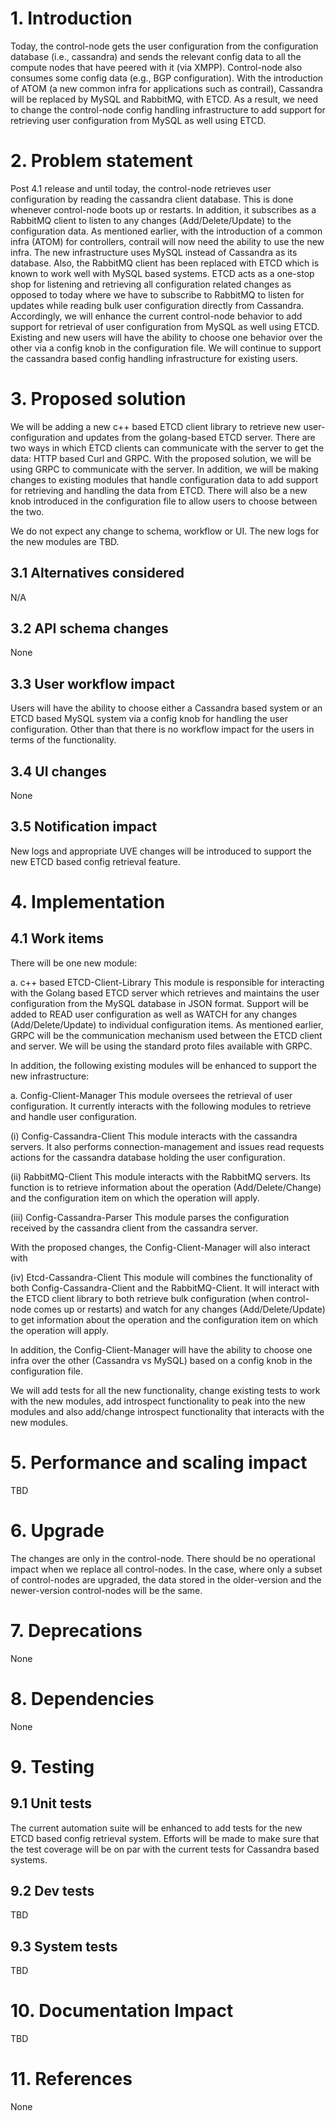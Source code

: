 # 1. Introduction
Today, the control-node gets the user configuration from the configuration database (i.e., cassandra) and sends the relevant config data to all the compute nodes that have peered with it (via XMPP). Control-node also consumes some config data (e.g., BGP configuration). With the introduction of ATOM (a new common infra for applications such as contrail), Cassandra will be replaced by MySQL and RabbitMQ, with ETCD. As a result, we need to change the control-node config handling infrastructure to add support for retrieving user configuration from MySQL as well using ETCD.


# 2. Problem statement
Post 4.1 release and until today, the control-node retrieves user configuration by reading the cassandra client database. This is done whenever control-node boots up or restarts. In addition, it subscribes as a RabbitMQ client to listen to any changes (Add/Delete/Update) to the configuration data. As mentioned earlier, with the introduction of a common infra (ATOM) for controllers, contrail will now need the ability to use the new infra. The new infrastructure uses MySQL instead of Cassandra as its database. Also, the RabbitMQ client has been replaced with ETCD which is known to work well with MySQL based systems. ETCD acts as a one-stop shop for listening and retrieving all configuration related changes as opposed to today where we have to subscribe to RabbitMQ to listen for updates while reading bulk user configuration directly from Cassandra.
Accordingly, we will enhance the current control-node behavior to add support for retrieval of user configuration from MySQL as well using ETCD. Existing and new users will have the ability to choose one behavior over the other via a config knob in the configuration file. We will continue to support the cassandra based config handling infrastructure for existing users.

# 3. Proposed solution
We will be adding a new c++ based ETCD client library to retrieve new user-configuration and updates from the golang-based ETCD server. There are two ways in which ETCD clients can communicate with the server to get the data: HTTP based Curl and GRPC. With the proposed solution, we will be using GRPC to communicate with the server. In addition, we will be making changes to existing modules that handle configuration data to add support for retrieving and handling the data from ETCD. There will also be a new knob introduced in the configuration file to allow users to choose between the two.

We do not expect any change to schema, workflow or UI. The new logs for the new modules are TBD.

## 3.1 Alternatives considered
N/A

## 3.2 API schema changes
None

## 3.3 User workflow impact
Users will have the ability to choose either a Cassandra based system or an ETCD based MySQL system via a config knob for handling the user configuration. Other than that there is no workflow impact for the users in terms of the functionality.

## 3.4 UI changes
None

## 3.5 Notification impact
New logs and appropriate UVE changes will be introduced to support the new ETCD based config retrieval feature.


# 4. Implementation
## 4.1 Work items
There will be one new module:

a. c++ based ETCD-Client-Library This module is responsible for interacting with the Golang based ETCD server which retrieves and maintains the user configuration from the MySQL database in JSON format. Support will be added to READ user configuration as well as WATCH for any changes (Add/Delete/Update) to individual configuration items. As mentioned earlier, GRPC will be the communication mechanism used between the ETCD client and server. We will be using the standard proto files available with GRPC.

In addition, the following existing modules will be enhanced to support the new infrastructure:

a. Config-Client-Manager This module oversees the retrieval of user configuration. It currently interacts with the following modules to retrieve and handle user configuration.

(i) Config-Cassandra-Client This module interacts with the cassandra servers. It also performs connection-management and issues read requests actions for the cassandra database holding the user configuration.

(ii) RabbitMQ-Client This module interacts with the RabbitMQ servers. Its function is to retrieve information about the operation (Add/Delete/Change) and the configuration item on which the operation will apply.

(iii) Config-Cassandra-Parser This module parses the configuration received by the cassandra client from the cassandra server.

With the proposed changes, the Config-Client-Manager will also interact with 

(iv) Etcd-Cassandra-Client This module will combines the functionality of both Config-Cassandra-Client and the RabbitMQ-Client. It will interact with the ETCD client library to both retrieve bulk configuration (when control-node comes up or restarts) and watch for any changes (Add/Delete/Update) to get information about the operation and the configuration item on which the operation will apply.

In addition, the Config-Client-Manager will have the ability to choose one infra over the other (Cassandra vs MySQL) based on a config knob in the configuration file.

We will add tests for all the new functionality, change existing tests to work with the new modules, add introspect functionality to peak into the new modules and also add/change introspect functionality that interacts with the new modules.

# 5. Performance and scaling impact
TBD

# 6. Upgrade

The changes are only in the control-node. There should be no operational impact when we replace all control-nodes. In the case, where only a subset of control-nodes are upgraded, the data stored in the older-version and the newer-version control-nodes will be the same.

# 7. Deprecations
None

# 8. Dependencies
None

# 9. Testing
## 9.1 Unit tests
The current automation suite will be enhanced to add tests for the new ETCD based config retrieval system. Efforts will be made to make sure that the test coverage will be on par with the current tests for Cassandra based systems.

## 9.2 Dev tests
TBD

## 9.3 System tests
TBD

# 10. Documentation Impact
TBD

# 11. References
None
